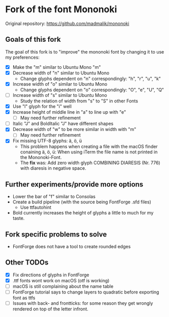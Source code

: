 # Fork of the font Mononoki
Original repository: https://github.com/madmalik/mononoki

## Goals of this fork
The goal of this fork is to "improve" the mononoki font by changing it to use 
my preferences:
- [x] Make the "m" similar to Ubuntu Mono "m"
- [x] Decrease width of "n" similar to Ubuntu Mono
  + Change glyphs dependent on "n" correspondingly: "h", "r", "u", "k"
- [x] Increase width of "o" similar to Ubuntu Mono
  + Change glyphs dependent on "o" correspondingly: "O", "e", "U", "Q"
- [ ] Increase width of "s" similar to Ubuntu Mono
  + Study the relation of width from "s" to "S" in other Fonts
- [x] Use "l" glyph for the "i" well
- [x] Increase height of middle line in "a" to line up with "e"
  - [ ] May need further refinement
- [ ] Italic "J" and BoldItalic "J" have different shapes
- [x] Decrease width of "w" to be more similar in width with "m"
  - [ ] May need further refinement
- [x] Fix missing UTF-8 glyphs: ä, ö, ü
  + This problem happens when creating a file with the macOS finder 
    conaining ä, ö, ü: When using iTerm the file name is not printed in the 
    Mononoki-Font.
  + The **fix** was: Add zero width glyph COMBINING DIARESIS (Nr. 776) with 
    diaresis in negative space.

## Further experiments/provide more options
* Lower the bar of "f" similar to Consolas
* Create a build pipeline (with the source being FontForge .sfd files)
  - Use ttfautohint
* Bold currently increases the height of glyphs a little to much for my taste.

## Fork specific problems to solve
* FontForge does not have a tool to create rounded edges

## Other TODOs
- [x] Fix directions of glyphs in FontForge
- [x] .ttf fonts wont work on macOS (otf is working)
- [ ] macOS is still complaining about the name table
- [ ] FontForge tutorial says to change layers to quadratic before exporting 
      font as ttfs
- [ ] Issues with back- and frontticks: for some reason they get wrongly
      rendered on top of the letter infront.
